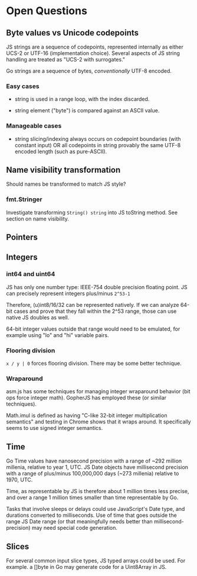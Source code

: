 # Open Questions

## Byte values vs Unicode codepoints

JS strings are a sequence of codepoints, represented internally as either UCS-2 or UTF-16 (implementation choice). Several aspects of JS string handling are treated as "UCS-2 with surrogates."

Go strings are a sequence of bytes, _conventionally_ UTF-8 encoded.

### Easy cases

- string is used in a range loop, with the index discarded.

- string element ("byte") is compared against an ASCII value.

### Manageable cases

- string slicing/indexing always occurs on codepoint boundaries (with constant input) OR all codepoints in string provably the same UTF-8 encoded length (such as pure-ASCII).


## Name visibility transformation

Should names be transformed to match JS style?

### fmt.Stringer

Investigate transforming `String() string` into JS toString method. See section on name visibility.


## Pointers


## Integers

### int64 and uint64

JS has only one number type: IEEE-754 double precision floating point. JS can precisely represent integers plus/minus `2^53-1`

Therefore, (u)int8/16/32 can be represented natively. If we can analyze 64-bit cases and prove that they fall within the 2^53 range, those can use native JS doubles as well.

64-bit integer values outside that range would need to be emulated, for example using "lo" and "hi" variable pairs.

### Flooring division

`x / y | 0` forces flooring division. There may be some better technique.

### Wraparound

asm.js has some techniques for managing integer wraparound behavior (bit ops force integer math). GopherJS has employed these (or similar techniques).

Math.imul is defined as having "C-like 32-bit integer multiplication semantics" and testing in Chrome shows that it wraps around. It specifically seems to use signed integer semantics.


## Time

Go Time values have nanosecond precision with a range of ~292 million millenia, relative to year 1, UTC. JS Date objects have millisecond precision with a range of plus/minus 100,000,000 days (~273 millenia) relative to 1970, UTC.

Time, as representable by JS is therefore about 1 million times less precise, and over a range 1 million times smaller than time representable by Go.

Tasks that involve sleeps or delays could use JavaScript's Date type, and durations converted to milliseconds. Use of time that goes outside the range JS Date range (or that meaningfully needs better than millisecond-precision) may need special code generation.


## Slices

For several common input slice types, JS typed arrays could be used. For example. a []byte in Go may generate code for a Uint8Array in JS.
